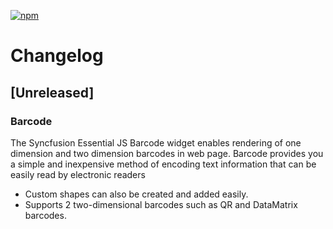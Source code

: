 [![npm](http://ej2.syncfusion.com/github-badges?package=@syncfusion/ej2-react-barcode-generator)](https://www.npmjs.com/package/@syncfusion/ej2-react-barcode-generator)

# Changelog

## [Unreleased]

### Barcode

The Syncfusion Essential JS Barcode widget enables rendering of one dimension and two dimension barcodes in web page. Barcode provides you a simple and inexpensive method of encoding text information that can be easily read by electronic readers

- Custom shapes can also be created and added easily.
- Supports 2 two-dimensional barcodes such as QR and DataMatrix barcodes.